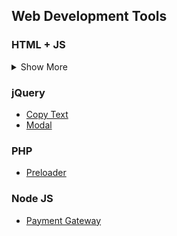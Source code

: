 ## Web Development Tools 

### HTML + JS

<details>
  <summary>Show More</summary>
 - [Preloader](https://github.com/learnwithfair/web-development-api/tree/main/HTML%2BCSS%2BJS/preloader-html)
 - [Toast](https://github.com/learnwithfair/web-development-api/tree/main/HTML%2BCSS%2BJS/toast-html)
</details>



### jQuery

- [Copy Text](https://github.com/learnwithfair/web-development-api/tree/main/jQuery/copy-text-jquery)
- [Modal](https://github.com/learnwithfair/web-development-api/tree/main/jQuery/modal-jquery)


### PHP
- [Preloader](https://github.com/learnwithfair/web-development-api/tree/main/PHP/preloader-php)


### Node JS
- [Payment Gateway](https://github.com/learnwithfair/web-development-api/tree/main/Node-js/sslcommerz-payment-gateway-nodejs)

